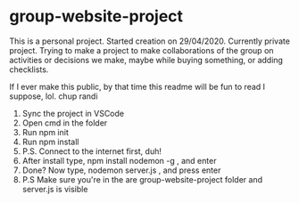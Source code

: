 # group-website-project
This is a personal project. Started creation on 29/04/2020. Currently private project.
Trying to make a project to make collaborations of the group on activities or decisions we make, maybe while buying something,
or adding checklists.

If I ever make this public, by that time this readme will be fun to read I suppose, lol.
chup randi

1. Sync the project in VSCode
2. Open cmd in the folder
3. Run npm init
4. Run npm install
5. P.S. Connect to the internet first, duh!
6. After install type, npm install nodemon -g , and enter
7. Done? Now type, nodemon server.js , and press enter
8. P.S Make sure you're in the are group-website-project folder and server.js is visible